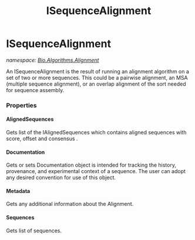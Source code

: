 ﻿---
title: ISequenceAlignment
---

# ISequenceAlignment
_namespace: [Bio.Algorithms.Alignment](N-Bio.Algorithms.Alignment.html)_

An ISequenceAlignment is the result of running an alignment algorithm on a set 
 of two or more sequences. This could be a pairwise alignment, an MSA (multiple 
 sequence alignment), or an overlap alignment of the sort needed for sequence
 assembly.



### Properties

#### AlignedSequences
Gets list of the IAlignedSequences which contains aligned sequences with score, offset and consensus .
#### Documentation
Gets or sets Documentation object is intended for tracking the history, provenance,
 and experimental context of a sequence. The user can adopt any desired
 convention for use of this object.
#### Metadata
Gets any additional information about the Alignment.
#### Sequences
Gets list of sequences.

